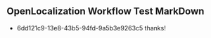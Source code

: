 ## OpenLocalization Workflow Test MarkDown
* 6dd121c9-13e8-43b5-94fd-9a5b3e9263c5 thanks!

<!--HONumber=Aug16_HO1-->


